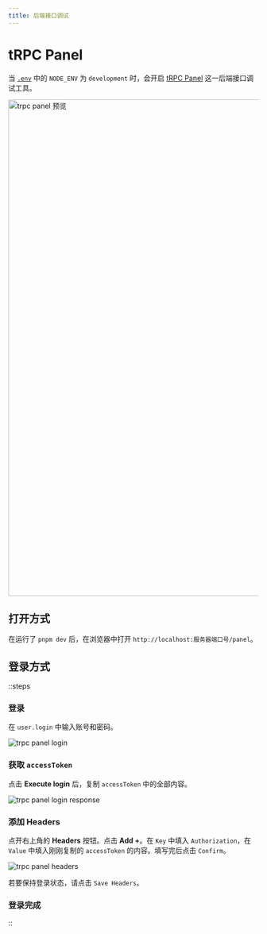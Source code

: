 ```yaml
---
title: 后端接口调试
---
```


# tRPC Panel

当 [`.env`](/developer/directory-structure/env) 中的 `NODE_ENV` 为 `development` 时，会开启 [tRPC Panel](https://github.com/iway1/trpc-panel) 这一后端接口调试工具。

<img src="/trpc-panel-preview.png" width="1000" alt="trpc panel 预览">

## 打开方式

在运行了 `pnpm dev` 后，在浏览器中打开 `http://localhost:服务器端口号/panel`。

## 登录方式

::steps
### 登录

在 `user.login` 中输入账号和密码。

![trpc panel login](/trpc-panel-login.png)

### 获取 `accessToken`

点击 **Execute login** 后，复制 `accessToken` 中的全部内容。

![trpc panel login response](/trpc-panel-login-response.png)

### 添加 Headers

点开右上角的 **Headers** 按钮。点击 **Add +**。在 `Key` 中填入 `Authorization`，在 `Value` 中填入刚刚复制的 `accessToken` 的内容。填写完后点击 `Confirm`。

![trpc panel headers](/trpc-panel-header.png)

若要保持登录状态，请点击 `Save Headers`。

### 登录完成
::
